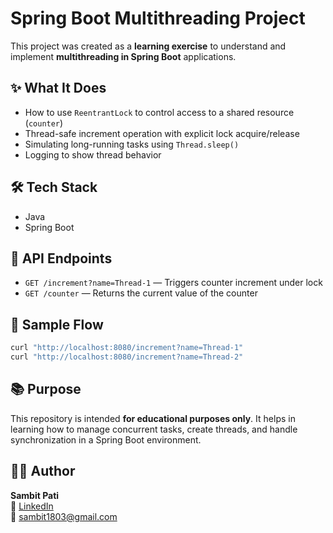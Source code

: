 # Spring Boot Multithreading Project

This project was created as a **learning exercise** to understand and implement **multithreading in Spring Boot** applications.

## ✨ What It Does

- How to use `ReentrantLock` to control access to a shared resource (`counter`)
- Thread-safe increment operation with explicit lock acquire/release
- Simulating long-running tasks using `Thread.sleep()`
- Logging to show thread behavior

## 🛠️ Tech Stack

- Java
- Spring Boot

## 📘 API Endpoints

- `GET /increment?name=Thread-1` — Triggers counter increment under lock
- `GET /counter` — Returns the current value of the counter

## 🔁 Sample Flow

```bash
curl "http://localhost:8080/increment?name=Thread-1"
curl "http://localhost:8080/increment?name=Thread-2"
```

## 📚 Purpose

This repository is intended **for educational purposes only**. It helps in learning how to manage concurrent tasks, create threads, and handle synchronization in a Spring Boot environment.

## 👨‍💻 Author

**Sambit Pati**  
🔗 [LinkedIn](https://www.linkedin.com/in/sambit1803/)  
📧 sambit1803@gmail.com
